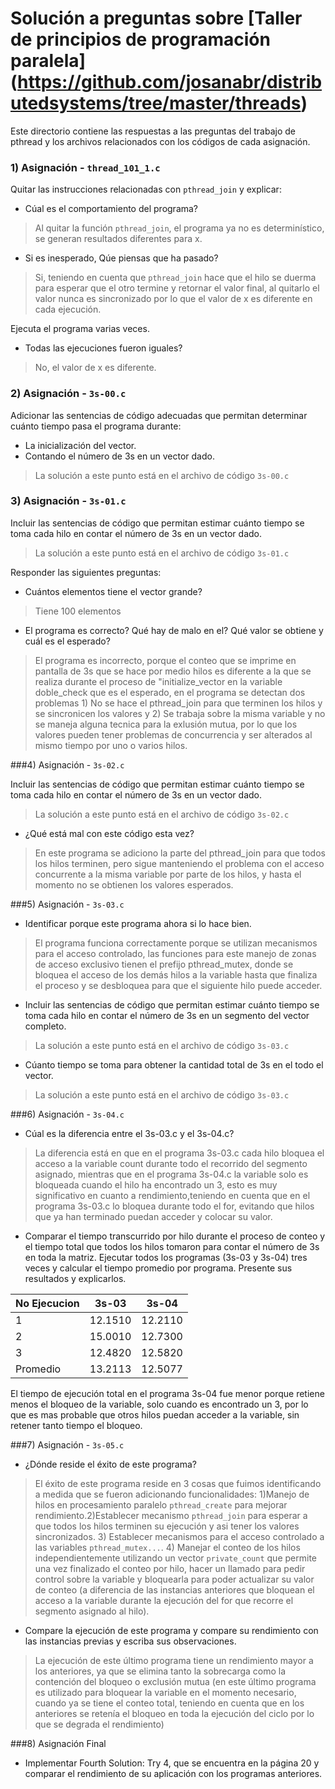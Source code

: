 # Solución a preguntas sobre [Taller de principios de programación paralela] (https://github.com/josanabr/distributedsystems/tree/master/threads)
Este directorio contiene las respuestas a las preguntas del trabajo de pthread y los archivos relacionados con los códigos de cada asignación.

### 1) Asignación - `thread_101_1.c`

Quitar las instrucciones relacionadas con `pthread_join` y explicar:

- Cúal es el comportamiento del programa?

>Al quitar la función `pthread_join`, el programa ya no es determinístico, se generan resultados diferentes para x.

- Si es inesperado, Qúe piensas que ha pasado?
 
>Si, teniendo en cuenta que `pthread_join` hace que el hilo se duerma para esperar que el otro termine y retornar el valor final, al quitarlo el valor nunca es sincronizado por lo que el valor de x es diferente en cada ejecución.

Ejecuta el programa varias veces.

- Todas las ejecuciones fueron iguales?
 
>No, el valor de x es diferente.

### 2) Asignación - `3s-00.c`

Adicionar las sentencias de código adecuadas que permitan determinar cuánto tiempo pasa el programa durante:

- La inicialización del vector.
- Contando el número de 3s en un vector dado.

>La solución a este punto está en el archivo de código `3s-00.c`

### 3) Asignación - `3s-01.c`

Incluir las sentencias de código que permitan estimar cuánto tiempo se toma cada hilo en contar el número de 3s en un vector dado.

>La solución a este punto está en el archivo de código `3s-01.c`

Responder las siguientes preguntas:

- Cuántos elementos tiene el vector grande?

>Tiene 100 elementos

- El programa es correcto? Qué hay de malo en el? Qué valor se obtiene y cuál es el esperado?

>El programa es incorrecto, porque el conteo que se imprime en pantalla de 3s que se hace por medio hilos es diferente a la que se realiza durante el proceso de "initialize_vector en la variable doble_check que es el esperado,  en el programa se detectan dos problemas 1) No se hace el pthread_join para que terminen los hilos y se sincronicen los valores  y 2) Se trabaja sobre la misma variable y no se maneja alguna tecnica para la exlusión mutua, por lo que los valores pueden tener problemas de concurrencia y ser alterados al mismo tiempo por uno o varios hilos.

###4) Asignación - `3s-02.c`

Incluir las sentencias de código que permitan estimar cuánto tiempo se toma cada hilo en contar el número de 3s en un vector dado.

>La solución a este punto está en el archivo de código `3s-02.c`

- ¿Qué está mal con este código esta vez?

>En este programa se adiciono la parte del pthread_join para que todos los hilos terminen, pero sigue manteniendo el problema con el acceso concurrente a la misma variable por parte de los hilos, y hasta el momento no se obtienen los valores esperados.

###5) Asignación - `3s-03.c`

- Identificar porque este programa ahora si lo hace bien.
 
>El programa funciona correctamente porque se utilizan mecanismos para el acceso controlado, las funciones para este manejo de zonas de acceso exclusivo tienen el prefijo pthread_mutex, donde se bloquea el acceso de los demás hilos a la variable hasta que finaliza el proceso y se desbloquea para que el siguiente hilo puede acceder.

- Incluir las sentencias de código que permitan estimar cuánto tiempo se toma cada hilo en contar el número de 3s en un segmento del vector completo.

>La solución a este punto está en el archivo de código `3s-03.c`

- Cúanto tiempo se toma para obtener la cantidad total de 3s en el todo el vector.

>La solución a este punto está en el archivo de código `3s-03.c`

###6) Asignación - `3s-04.c`

- Cúal es la diferencia entre el 3s-03.c y el 3s-04.c?

>La diferencia está en que en el programa 3s-03.c cada hilo bloquea el acceso a la variable count durante todo el recorrido del segmento asignado, mientras que en el programa 3s-04.c la variable solo es bloqueada cuando el hilo ha encontrado un 3, esto es muy significativo en cuanto a rendimiento,teniendo en cuenta que en el programa  3s-03.c lo bloquea durante todo el for, evitando que hilos que ya han terminado puedan acceder y colocar su valor.

- Comparar el tiempo transcurrido por hilo durante el proceso de conteo y el tiempo total que todos los hilos tomaron para contar el número de 3s en toda la matriz. Ejecutar todos los programas (3s-03 y 3s-04) tres veces y calcular el tiempo promedio por programa. Presente sus resultados y explicarlos.
 
> 
| No Ejecucion  | 3s-03      | 3s-04
| ------------- |------------|------------- 
| 1             | 12.1510    | 12.2110
| 2             | 15.0010    | 12.7300
| 3             | 12.4820    | 12.5820
| Promedio      | 13.2113    | 12.5077
El tiempo de ejecución total en el programa 3s-04 fue menor porque retiene menos el bloqueo de la variable, solo cuando es encontrado un 3, por lo que es mas probable que otros hilos puedan acceder a la variable, sin retener tanto tiempo el bloqueo.


###7) Asignación - `3s-05.c`

- ¿Dónde reside el éxito de este programa?
 
> El éxito de este programa reside en 3 cosas que fuimos identificando a medida que se fueron adicionando funcionalidades: 1)Manejo de hilos en procesamiento paralelo `pthread_create` para mejorar rendimiento.2)Establecer mecanismo `pthread_join` para esperar a que todos los hilos terminen su ejecución y asi tener los valores sincronizados. 3) Establecer mecanismos para el acceso controlado a las variables `pthread_mutex...`. 4) Manejar el conteo de los hilos independientemente utilizando un vector `private_count` que permite una vez finalizado el conteo por hilo, hacer un llamado para pedir control sobre la variable y bloquearla para poder actualizar su valor de conteo (a diferencia de las instancias anteriores que bloquean el acceso a la variable durante la ejecución del for que recorre el segmento asignado al hilo). 

- Compare la ejecución de este programa y compare su rendimiento con las instancias previas y escriba sus observaciones.

>La ejecución de este último programa tiene un rendimiento mayor a los anteriores, ya que se elimina tanto la sobrecarga como la contención del bloqueo o exclusión mutua (en este último programa es utilizado para bloquear la variable en el momento necesario, cuando ya se tiene el conteo total, teniendo en cuenta que en los anteriores se retenía el bloqueo en toda la ejecución del ciclo por lo que se degrada el rendimiento)

###8) Asignación Final 

- Implementar Fourth Solution: Try 4, que se encuentra en la página 20 y comparar el rendimiento de su aplicación con los programas anteriores.

